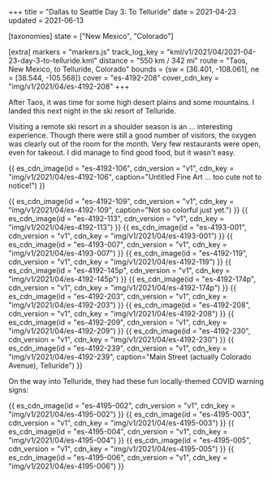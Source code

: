 +++
title = "Dallas to Seattle Day 3: To Telluride"
date = 2021-04-23
updated = 2021-06-13

[taxonomies]
state = ["New Mexico", "Colorado"]

[extra]
markers = "markers.js"
track_log_key = "kml/v1/2021/04/2021-04-23-day-3-to-telluride.kml"
distance = "550 km / 342 mi"
route = "Taos, New Mexico, to Telluride, Colorado"
bounds = {sw = [36.401, -108.061], ne = [38.544, -105.568]}
cover = "es-4192-208"
cover_cdn_key = "img/v1/2021/04/es-4192-208"
+++

After Taos, it was time for some high desert plains and some mountains. I landed this next night in the ski resort of Telluride.

<!-- more -->

Visiting a remote ski resort in a shoulder season is an ... interesting experience. Though there were still a good number of visitors, the oxygen was clearly out of the room for the month. Very few restaurants were open, even for takeout. I did manage to find good food, but it wasn't easy.

{{ es_cdn_image(id = "es-4192-106", cdn_version = "v1", cdn_key = "img/v1/2021/04/es-4192-106", caption="Untitled Fine Art ... too cute not to notice!") }}

{{ es_cdn_image(id = "es-4192-109", cdn_version = "v1", cdn_key = "img/v1/2021/04/es-4192-109", caption="Not so colorful just yet.") }}
{{ es_cdn_image(id = "es-4192-113", cdn_version = "v1", cdn_key = "img/v1/2021/04/es-4192-113") }}
{{ es_cdn_image(id = "es-4193-001", cdn_version = "v1", cdn_key = "img/v1/2021/04/es-4193-001") }}
{{ es_cdn_image(id = "es-4193-007", cdn_version = "v1", cdn_key = "img/v1/2021/04/es-4193-007") }}
{{ es_cdn_image(id = "es-4192-119", cdn_version = "v1", cdn_key = "img/v1/2021/04/es-4192-119") }}
{{ es_cdn_image(id = "es-4192-145p", cdn_version = "v1", cdn_key = "img/v1/2021/04/es-4192-145p") }}
{{ es_cdn_image(id = "es-4192-174p", cdn_version = "v1", cdn_key = "img/v1/2021/04/es-4192-174p") }}
{{ es_cdn_image(id = "es-4192-203", cdn_version = "v1", cdn_key = "img/v1/2021/04/es-4192-203") }}
{{ es_cdn_image(id = "es-4192-208", cdn_version = "v1", cdn_key = "img/v1/2021/04/es-4192-208") }}
{{ es_cdn_image(id = "es-4192-209", cdn_version = "v1", cdn_key = "img/v1/2021/04/es-4192-209") }}
{{ es_cdn_image(id = "es-4192-230", cdn_version = "v1", cdn_key = "img/v1/2021/04/es-4192-230") }}
{{ es_cdn_image(id = "es-4192-239", cdn_version = "v1", cdn_key = "img/v1/2021/04/es-4192-239", caption="Main Street (actually Colorado Avenue), Telluride") }}

On the way into Telluride, they had these fun locally-themed COVID warning signs:

{{ es_cdn_image(id = "es-4195-002", cdn_version = "v1", cdn_key = "img/v1/2021/04/es-4195-002") }}
{{ es_cdn_image(id = "es-4195-003", cdn_version = "v1", cdn_key = "img/v1/2021/04/es-4195-003") }}
{{ es_cdn_image(id = "es-4195-004", cdn_version = "v1", cdn_key = "img/v1/2021/04/es-4195-004") }}
{{ es_cdn_image(id = "es-4195-005", cdn_version = "v1", cdn_key = "img/v1/2021/04/es-4195-005") }}
{{ es_cdn_image(id = "es-4195-006", cdn_version = "v1", cdn_key = "img/v1/2021/04/es-4195-006") }}
